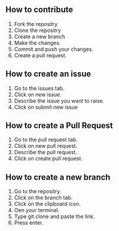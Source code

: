 ## How to contribute
1. Fork the repositry
2. Clone the repositry
3. Create a new branch
4. Make the changes.
5. Commit and push your changes.
6. Create a pull request.

## How to create an issue
1. Go to the issues tab.
2. Click on new issue.
3. Describe the issue you want to raise.
4. Click on submit new issue

## How to create a Pull Request
1. Go to the pull request tab.
2. Click on new pull request.
3. Describe the pull request.
4. Click on create pull request.

## How to create a new branch
1. Go to the repositry.
2. Click on the branch tab.
3. Click on the clipboard icon.
4. Oen your terminal.
5. Type git clone and paste the link.
6. Press enter.
